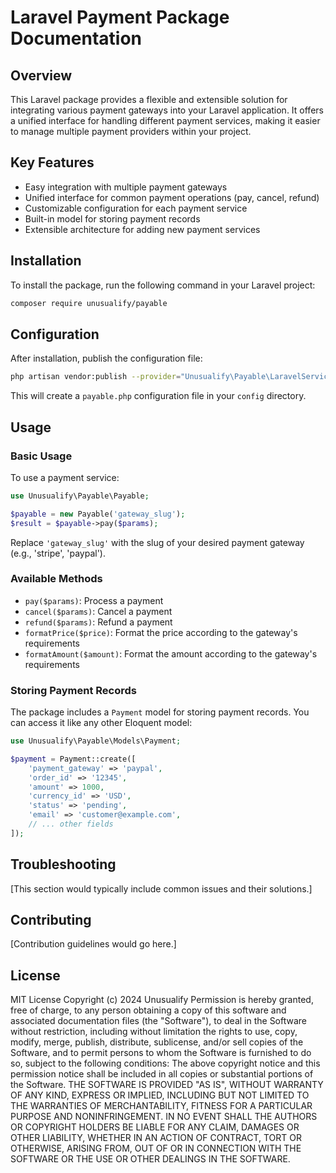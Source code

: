 # Laravel Payment Package Documentation

## Overview

This Laravel package provides a flexible and extensible solution for integrating various payment gateways into your Laravel application. It offers a unified interface for handling different payment services, making it easier to manage multiple payment providers within your project.

## Key Features

- Easy integration with multiple payment gateways
- Unified interface for common payment operations (pay, cancel, refund)
- Customizable configuration for each payment service
- Built-in model for storing payment records
- Extensible architecture for adding new payment services

## Installation

To install the package, run the following command in your Laravel project:

```bash
composer require unusualify/payable
```

## Configuration

After installation, publish the configuration file:

```bash
php artisan vendor:publish --provider="Unusualify\Payable\LaravelServiceProvider"
```

This will create a `payable.php` configuration file in your `config` directory.

## Usage

### Basic Usage

To use a payment service:

```php
use Unusualify\Payable\Payable;

$payable = new Payable('gateway_slug');
$result = $payable->pay($params);
```

Replace `'gateway_slug'` with the slug of your desired payment gateway (e.g., 'stripe', 'paypal').

### Available Methods

- `pay($params)`: Process a payment
- `cancel($params)`: Cancel a payment
- `refund($params)`: Refund a payment
- `formatPrice($price)`: Format the price according to the gateway's requirements
- `formatAmount($amount)`: Format the amount according to the gateway's requirements

### Storing Payment Records

The package includes a `Payment` model for storing payment records. You can access it like any other Eloquent model:

```php
use Unusualify\Payable\Models\Payment;

$payment = Payment::create([
    'payment_gateway' => 'paypal',
    'order_id' => '12345',
    'amount' => 1000,
    'currency_id' => 'USD',
    'status' => 'pending',
    'email' => 'customer@example.com',
    // ... other fields
]);
```


## Troubleshooting

[This section would typically include common issues and their solutions.]

## Contributing

[Contribution guidelines would go here.]

## License

MIT License
Copyright (c) 2024 Unusualify
Permission is hereby granted, free of charge, to any person obtaining a copy
of this software and associated documentation files (the "Software"), to deal
in the Software without restriction, including without limitation the rights
to use, copy, modify, merge, publish, distribute, sublicense, and/or sell
copies of the Software, and to permit persons to whom the Software is
furnished to do so, subject to the following conditions:
The above copyright notice and this permission notice shall be included in all
copies or substantial portions of the Software.
THE SOFTWARE IS PROVIDED "AS IS", WITHOUT WARRANTY OF ANY KIND, EXPRESS OR
IMPLIED, INCLUDING BUT NOT LIMITED TO THE WARRANTIES OF MERCHANTABILITY,
FITNESS FOR A PARTICULAR PURPOSE AND NONINFRINGEMENT. IN NO EVENT SHALL THE
AUTHORS OR COPYRIGHT HOLDERS BE LIABLE FOR ANY CLAIM, DAMAGES OR OTHER
LIABILITY, WHETHER IN AN ACTION OF CONTRACT, TORT OR OTHERWISE, ARISING FROM,
OUT OF OR IN CONNECTION WITH THE SOFTWARE OR THE USE OR OTHER DEALINGS IN THE
SOFTWARE.

